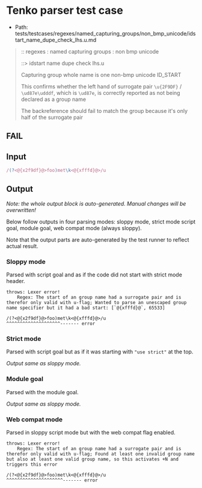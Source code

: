 # Tenko parser test case

- Path: tests/testcases/regexes/named_capturing_groups/non_bmp_unicode/idstart_name_dupe_check_lhs.u.md

> :: regexes : named capturing groups : non bmp unicode
>
> ::> idstart name dupe check lhs.u
>
> Capturing group whole name is one non-bmp unicode ID_START
>
> This confirms whether the left hand of surrogate pair `\u{2F9DF}` / `\ud87e\udddf`, which is `\ud87e`, is correctly reported as not being declared as a group name
>
> The backreference should fail to match the group because it's only half of the surrogate pair

## FAIL

## Input

`````js
/(?<@{x2f9df}@>foo)met\k<@{xfffd}@>/u
`````

## Output

_Note: the whole output block is auto-generated. Manual changes will be overwritten!_

Below follow outputs in four parsing modes: sloppy mode, strict mode script goal, module goal, web compat mode (always sloppy).

Note that the output parts are auto-generated by the test runner to reflect actual result.

### Sloppy mode

Parsed with script goal and as if the code did not start with strict mode header.

`````
throws: Lexer error!
    Regex: The start of an group name had a surrogate pair and is therefor only valid with u-flag; Wanted to parse an unescaped group name specifier but it had a bad start: [`@{xfffd}@`, 65533]

/(?<@{x2f9df}@>foo)met\k<@{xfffd}@>/u
^^^^^^^^^^^^^^^^^^^^------- error
`````

### Strict mode

Parsed with script goal but as if it was starting with `"use strict"` at the top.

_Output same as sloppy mode._

### Module goal

Parsed with the module goal.

_Output same as sloppy mode._

### Web compat mode

Parsed in sloppy script mode but with the web compat flag enabled.

`````
throws: Lexer error!
    Regex: The start of an group name had a surrogate pair and is therefor only valid with u-flag; Found at least one invalid group name but also at least one valid group name, so this activates +N and triggers this error

/(?<@{x2f9df}@>foo)met\k<@{xfffd}@>/u
^^^^^^^^^^^^^^^^^^^^^------- error
`````

